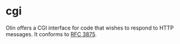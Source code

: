 # cgi

Olin offers a CGI interface for code that wishes to respond to HTTP messages. It
conforms to [RFC 3875][rfc3875].

[rfc3875]: https://tools.ietf.org/html/rfc3875
